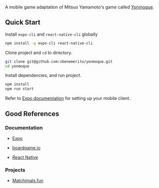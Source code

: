 
A mobile game adaptation of Mitsuo Yamamoto's game called [Yonmoque](http://www.logygames.com/english/yonmoque.html).

## Quick Start

Install `expo-cli` and `react-native-cli` globally

```bash
npm install -g expo-cli react-native-cli
```

Clone project and `cd` to directory.

```bash
git clone git@github.com:sbenemerito/yonmoque.git
cd yonmoque
```

Install dependencies, and run project.

```bash
npm install
npm run start
```

Refer to [Expo documentation](https://docs.expo.io/versions/v28.0.0/introduction/installation/#mobile-client-expo-for-ios-and-android) for setting up your mobile client.

## Good References
### Documentation

- [Expo](https://docs.expo.io/versions/v28.0.0/introduction/)
- [boardgame.io](https://boardgame.io/documentation/#/README)

- [React Native](https://facebook.github.io/react-native/docs/getting-started)

### Projects

- [Matchimals.fun](https://github.com/igravitystudios/matchimals.fun)
